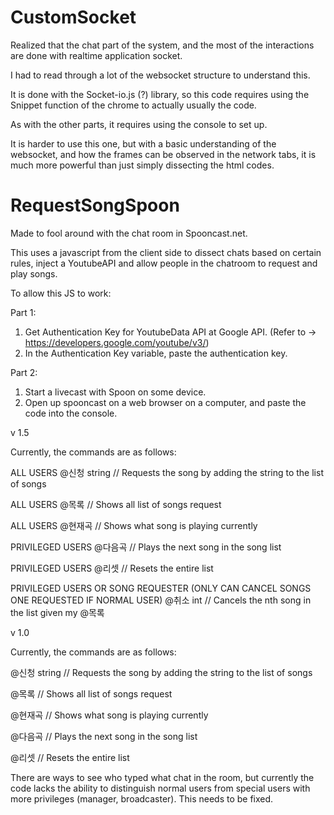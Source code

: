 # CustomSocket

Realized that the chat part of the system, and the most of the interactions are done with realtime application socket.

I had to read through a lot of the websocket structure to understand this.

It is done with the Socket-io.js (?) library, so this code requires using the Snippet function of the chrome to actually usually the code.

As with the other parts, it requires using the console to set up.

It is harder to use this one, but with a basic understanding of the websocket, and how the frames can be observed in the network tabs, 
it is much more powerful than just simply dissecting the html codes. 


# RequestSongSpoon
Made to fool around with the chat room in Spooncast.net. 

This uses a javascript from the client side to dissect chats based on certain rules, 
inject a YoutubeAPI and allow people in the chatroom to request and play songs.

To allow this JS to work:

Part 1:
  1. Get Authentication Key for YoutubeData API at Google API.
  (Refer to -> https://developers.google.com/youtube/v3/)
  2. In the Authentication Key variable, paste the authentication key.

Part 2:
  1. Start a livecast with Spoon on some device.
  2. Open up spooncast on a web browser on a computer, and paste the code into the console. 
  
v 1.5

Currently, the commands are as follows:

ALL USERS
@신청 string // Requests the song by adding the string to the list of songs

ALL USERS
@목록 // Shows all list of songs request

ALL USERS
@현재곡 // Shows what song is playing currently

PRIVILEGED USERS
@다음곡 // Plays the next song in the song list

PRIVILEGED USERS
@리셋 // Resets the entire list 

PRIVILEGED USERS OR SONG REQUESTER (ONLY CAN CANCEL SONGS ONE REQUESTED IF NORMAL USER)
@취소 int // Cancels the nth song in the list given my @목록













v 1.0

Currently, the commands are as follows:

@신청 string // Requests the song by adding the string to the list of songs

@목록 // Shows all list of songs request

@현재곡 // Shows what song is playing currently

@다음곡 // Plays the next song in the song list

@리셋 // Resets the entire list 

There are ways to see who typed what chat in the room, but currently the code lacks the ability to distinguish
normal users from special users with more privileges (manager, broadcaster). This needs to be fixed. 
